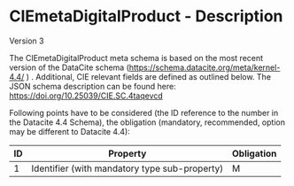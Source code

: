 # CIEmetaDigitalProduct - Description

Version 3

The CIEmetaDigitalProduct meta schema is based on the most recent version of the DataCite schema (https://schema.datacite.org/meta/kernel-4.4/ ) . Additional, CIE relevant fields are defined as outlined below. The JSON schema description can be found here: https://doi.org/10.25039/CIE.SC.4taqevcd

Following points have to be considered (the ID reference to the number in the Datacite 4.4 Schema), the obligation (mandatory, recommended, option may be different to Datacite 4.4):

|ID|Property|Obligation|
|---|---|---|
|1|Identifier (with mandatory type sub-property)|M|
